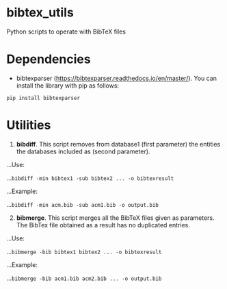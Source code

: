# bibtex_utils
Python scripts to operate with BibTeX files

# Dependencies
* bibtexparser (https://bibtexparser.readthedocs.io/en/master/).
You can install the library with pip as follows:

<code>pip install bibtexparser</code>

# Utilities

1. **bibdiff**. This script removes from database1 (first parameter) the entities the databases included as (second parameter).

...Use:

...<code>bibdiff -min bibtex1 -sub bibtex2 ... -o bibtexresult </code>

...Example:

...<code>bibdiff -min acm.bib -sub acm1.bib -o output.bib</code>

2. **bibmerge**. This script merges all the BibTeX files given as parameters. The BibTex file obtained as a result has no duplicated entries.

...Use:

...<code>bibmerge -bib bibtex1 bibtex2 ... -o bibtexresult </code>

...Example:

...<code>bibmerge -bib acm1.bib acm2.bib ... -o output.bib</code>

